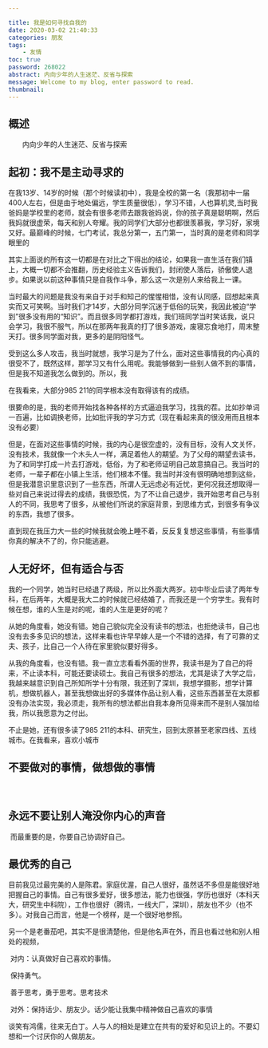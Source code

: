 ```yaml
---

title: 我是如何寻找自我的 
date: 2020-03-02 21:40:33
categories: 朋友
tags:
    - 友情 
toc: true
password: 268022
abstract: 内向少年的人生迷茫、反省与探索
message: Welcome to my blog, enter password to read.
thumbnail: 
---
```


## 概述

　　内向少年的人生迷茫、反省与探索

<!--more-->

## 起初：我不是主动寻求的

在我13岁、14岁的时候（那个时候读初中），我是全校的第一名（我那初中一届400人左右，但是由于地处偏远，学生质量很低），学习不错，人也算机灵,当时我爸妈是学校里的老师，就会有很多老师去跟我爸妈说，你的孩子真是聪明啊，然后我妈就很虚荣，每天和别人夸耀。我的同学们大部分也都很羡慕我，学习好，家境又好。最巅峰的时候，七门考试，我总分第一，五门第一，当时真的是老师和同学眼里的

其实上面说的所有这一切都是在对比之下得出的结论，如果我一直生活在我们镇上，大概一切都不会推翻，历史经验主义告诉我们，封闭使人落后，骄傲使人退步。如果说以前这种事情只是自我作斗争，那么这一次是别人来给我上一课。

当时最大的问题是我没有来自于对手和知己的惺惺相惜，没有认同感，回想起来真实而又可笑啊。当时我们才14岁，大部分同学沉迷于低俗的玩笑，我因此被迫“学到”很多没有用的“知识”。而且很多同学都打游戏，我们班同学当时笑话我，说只会学习，我很不服气，所以在那两年我真的打了很多游戏，废寝忘食地打，周末整天打。很多同学面对我，更多的是阴阳怪气。

受到这么多人攻击，我当时就想，我学习是为了什么，面对这些事情我的内心真的很受不了，既然这样，那学习又有什么用呢。我能够做到一些别人做不到的事情，但是我不知道我怎么做到的。所以，我

在我看来，大部分985 211的同学根本没有取得该有的成绩。

很要命的是，我的老师开始找各种各样的方式逼迫我学习，找我的茬。比如抄单词一百遍，比如调换老师，比如批评我的学习方式（现在看起来真的很没用而且根本没有必要）

但是，在面对这些事情的时候，我的内心是很空虚的，没有目标，没有人文关怀，没有技术，我就像一个木头人一样，满足着他人的期望。为了父母的期望去读书，为了和同学打成一片去打游戏，低俗，为了和老师证明自己故意搞自己。我当时的老师，一辈子都在小镇上生活，他们根本不懂。我当时并没有很明确地想到这些，但是我潜意识里意识到了一些东西，所谓人无远虑必有近忧，更何况我还想取得一些对自己来说过得去的成绩，我很恐慌，为了不让自己退步，我开始思考自己与别人的不同，我思考了很多，从被他们所说的家庭背景，到思维方式，到很多有争议的东西，我想了很多。

直到现在我压力大一些的时候我就会晚上睡不着，反反复复想这些事情，有些事情你真的解决不了的，你只能逃避。





## 人无好坏，但有适合与否

我的一个同学，她当时已经退了两级，所以比外面大两岁。初中毕业后读了两年专科，在后两年，大概是我大二的时候就已经结婚了，而我还是一个穷学生。我有时候在想，谁的人生是对的呢，谁的人生是更好的呢？

从她的角度看，她没有错。她自己貌似完全没有读书的想法，也拒绝读书，自己也没有去多多见识的想法，这样来看也许早早嫁人是一个不错的选择，有了可靠的丈夫、孩子，比自己一个人待在家里貌似要好得多。

从我的角度看，也没有错。我一直立志看看外面的世界，我读书是为了自己的将来，不止读本科，可能还要读硕士。我自己有很多的想法，尤其是读了大学之后，我越来越意识到自己所知所学十分有限，我还到了深圳，我想学摄影，想学计算机，想做机器人，甚至我想做出好的多媒体作品让别人看，这些东西甚至在太原都没有办法实现，我必须走，我所有的想法都出自我本身所见得来而不是别人强加给我，所以我愿意为之付出。

不止是她，还有很多读了985 211的本科、研究生，回到太原甚至老家四线、五线城市。在我看来，喜欢小城市



## 不要做对的事情，做想做的事情

　　



## 永远不要让别人淹没你内心的声音

​     而最重要的是，你要自己协调好自己。



## 最优秀的自己

目前我见过最完美的人是陈君。家庭优渥，自己人很好，虽然话不多但是能很好地把握自己的事情。自己有很多爱好，很多想法，能力也很强，学历也很好（本科天大，研究生中科院），工作也很好（腾讯，一线大厂，深圳），朋友也不少（也不多）。对我自己而言，他是一个榜样，是一个很好地参照。

​     另一个是老番茄吧，其实不是很清楚他，但是他名声在外，而且也看过他和别人相处的视频，

​      对内：认真做好自己喜欢的事情。

​                  保持勇气。

​               善于思考，勇于思考。思考技术

​     对外：保持话少、朋友少。话少能让我集中精神做自己喜欢的事情

​                谈笑有鸿儒，往来无白丁。人与人的相处是建立在共有的爱好和见识上的。不要幻想和一个讨厌你的人做朋友。

​            